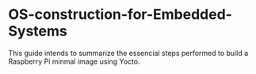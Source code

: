 # OS-construction-for-Embedded-Systems

This guide intends to summarize the essencial steps performed to build a Raspberry Pi minmal image using Yocto.
